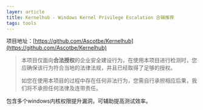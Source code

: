 ```yaml
---
layer: article
title: Kernelhub - Windows Kernel Privilege Escalation 合辑推荐
tags: tools
---
```


项目地址：[https://github.com/Ascotbe/Kernelhub](https://github.com/Ascotbe/Kernelhub)

> 本项目仅面向**合法授权**的企业安全建设行为，在使用本项目进行检测时，您应确保该行为符合当地的法律法规，并且已经取得了足够的授权。
>
> 如您在使用本项目的过程中存在任何非法行为，您需自行承担相应后果，我们将不承担任何法律及连带责任。

包含多个windows内核权限提升漏洞，可辅助提高测试效率。

